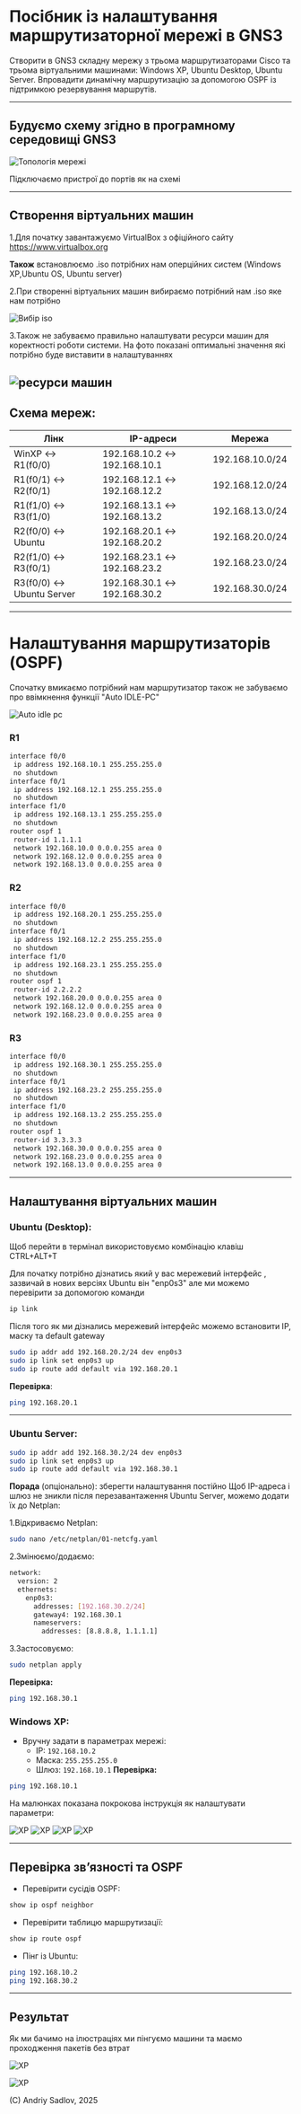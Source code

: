 
#  Посібник із налаштування маршрутизаторної мережі в GNS3

Створити в GNS3 складну мережу з трьома маршрутизаторами Cisco та трьома віртуальними машинами: Windows XP, Ubuntu Desktop, Ubuntu Server. Впровадити динамічну маршрутизацію за допомогою OSPF із підтримкою резервування маршрутів.

---

## Будуємо схему згідно в програмному середовищі GNS3
![Топологія мережі](images/immage.png)

Підключаємо пристрої до портів як на схемі

---

## Створення віртуальних машин 
1.Для початку завантажуємо VirtualBox з офіційного сайту https://www.virtualbox.org
 
 **Також** встановлюємо .iso потрібних нам оперційних систем (Windows XP,Ubuntu OS, Ubuntu server)

2.При створенні віртуальних машин вибираємо потрібний нам .iso яке нам потрібно

![Вибір iso](images/2.png)

3.Також не забуваємо правильно налаштувати ресурси машин для коректності роботи системи. На фото показані оптимальні значення які потрібно буде виставити в налаштуваннях

![ресурси машин](images/3.png)
 ---

## Схема мереж:

| Лінк                     | IP-адреси                   | Мережа          |
| ------------------------ | --------------------------- | --------------- |
| WinXP ↔ R1(f0/0)         | 192.168.10.2 ↔ 192.168.10.1 | 192.168.10.0/24 |
| R1(f0/1) ↔ R2(f0/1)      | 192.168.12.1 ↔ 192.168.12.2 | 192.168.12.0/24 |
| R1(f1/0) ↔ R3(f1/0)      | 192.168.13.1 ↔ 192.168.13.2 | 192.168.13.0/24 |
| R2(f0/0) ↔ Ubuntu        | 192.168.20.1 ↔ 192.168.20.2 | 192.168.20.0/24 |з
| R2(f1/0) ↔ R3(f0/1)      | 192.168.23.1 ↔ 192.168.23.2 | 192.168.23.0/24 |
| R3(f0/0) ↔ Ubuntu Server | 192.168.30.1 ↔ 192.168.30.2 | 192.168.30.0/24 |
 

---

#  Налаштування маршрутизаторів (OSPF)

Спочатку вмикаємо потрібний нам маршрутизатор також не забуваємо про ввімкнення функції "Auto IDLE-PC"

![Auto idle pc](images/4.png)

### R1
```bash
interface f0/0
 ip address 192.168.10.1 255.255.255.0
 no shutdown
interface f0/1
 ip address 192.168.12.1 255.255.255.0
 no shutdown
interface f1/0
 ip address 192.168.13.1 255.255.255.0
 no shutdown
router ospf 1
 router-id 1.1.1.1
 network 192.168.10.0 0.0.0.255 area 0
 network 192.168.12.0 0.0.0.255 area 0
 network 192.168.13.0 0.0.0.255 area 0
```

### R2
```bash
interface f0/0
 ip address 192.168.20.1 255.255.255.0
 no shutdown
interface f0/1
 ip address 192.168.12.2 255.255.255.0
 no shutdown
interface f1/0
 ip address 192.168.23.1 255.255.255.0
 no shutdown
router ospf 1
 router-id 2.2.2.2
 network 192.168.20.0 0.0.0.255 area 0
 network 192.168.12.0 0.0.0.255 area 0
 network 192.168.23.0 0.0.0.255 area 0
```

### R3
```bash
interface f0/0
 ip address 192.168.30.1 255.255.255.0
 no shutdown
interface f0/1
 ip address 192.168.23.2 255.255.255.0
 no shutdown
interface f1/0
 ip address 192.168.13.2 255.255.255.0
 no shutdown
router ospf 1
 router-id 3.3.3.3
 network 192.168.30.0 0.0.0.255 area 0
 network 192.168.23.0 0.0.0.255 area 0
 network 192.168.13.0 0.0.0.255 area 0
```

---

##  Налаштування віртуальних машин

### Ubuntu (Desktop):

Щоб перейти в термінал використовуємо комбінацію клавіш CTRL+ALT+T

Для початку потрібно дізнатись який у вас мережевий інтерфейс , зазвичай в нових версіях Ubuntu він "enp0s3" але ми можемо перевірити за допомогою команди 
```bash
ip link
```
Після того як ми дізнались мережевий інтерфейс можемо встановити IP, маску та default gateway
```bash
sudo ip addr add 192.168.20.2/24 dev enp0s3
sudo ip link set enp0s3 up
sudo ip route add default via 192.168.20.1
```
 **Перевірка**:
```bash
ping 192.168.20.1
```
--- 

### Ubuntu Server:

```bash
sudo ip addr add 192.168.30.2/24 dev enp0s3
sudo ip link set enp0s3 up
sudo ip route add default via 192.168.30.1
```
**Порада** (опціонально): зберегти налаштування постійно
Щоб IP-адреса і шлюз не зникли після перезавантаження Ubuntu Server, можемо додати їх до Netplan:

1.Відкриваємо Netplan:
```bash
sudo nano /etc/netplan/01-netcfg.yaml
```
2.Змінюємо/додаємо:
```bash
network:
  version: 2
  ethernets:
    enp0s3:
      addresses: [192.168.30.2/24]
      gateway4: 192.168.30.1
      nameservers:
        addresses: [8.8.8.8, 1.1.1.1]
```
3.Застосовуємо:
```bash
sudo netplan apply
```

 **Перевірка:**
```bash
ping 192.168.30.1
```

### Windows XP:
- Вручну задати в параметрах мережі:
  - IP: `192.168.10.2`
  - Маска: `255.255.255.0`
  - Шлюз: `192.168.10.1`
 **Перевірка:**
```bash
ping 192.168.10.1
```
На малюнках показана покрокова інструкція як налаштувати параметри:

![ХР](images/5.png)
![ХР](images/6.png)
![ХР](images/7.png)
![ХР](images/8.png)

---

##  Перевірка зв’язності та OSPF

- Перевірити сусідів OSPF:
```bash
show ip ospf neighbor
```
- Перевірити таблицю маршрутизації:
```bash
show ip route ospf
```
- Пінг із Ubuntu:
```bash
ping 192.168.10.2
ping 192.168.30.2
```

---


##  Результат
Як ми бачимо на ілюстраціях ми пінгуємо машини та маємо проходження пакетів без втрат

![ХР](images/9.png)

![ХР](images/10.png)

(C) Andriy Sadlov, 2025